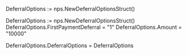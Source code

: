 DeferralOptions := nps.NewDeferralOptionsStruct()

DeferralOptions := nps.NewDeferralOptionsStruct()
DeferralOptions.FirstPaymentDeferral = "1"
DeferralOptions.Amount = "10000"

DeferralOptions.DeferralOptions = DeferralOptions
